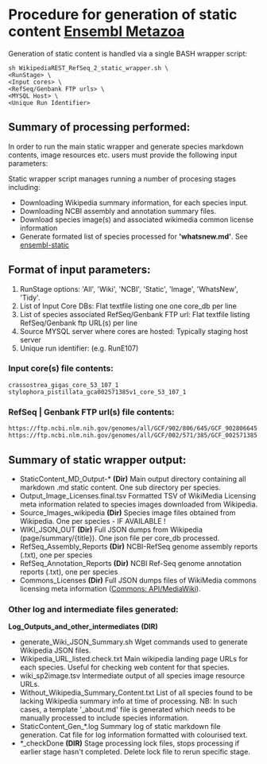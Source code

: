 # Procedure for generation of static content [Ensembl Metazoa](https://metazoa.ensembl.org/index.html)

Generation of static content is handled via a single BASH wrapper script:

```
sh WikipediaREST_RefSeq_2_static_wrapper.sh \
<RunStage> \
<Input cores> \
<RefSeq/Genbank FTP urls> \
<MYSQL Host> \
<Unique Run Identifier>
```

## Summary of processing performed:

In order to run the main static wrapper and generate species markdown contents, image resources etc. 
users must provide the following input parameters:

Static wrapper script manages running a number of procesing stages including:
- Downloading Wikipedia summary information, for each species input.
- Downloading NCBI assembly and annotation summary files. 
- Download species image(s) and associated wikimedia common license information
- Generate formated list of species processed for **'whatsnew.md'**. See [ensembl-static](https://github.com/EnsemblGenomes/ensembl-static)

## Format of input parameters:

1. RunStage options: 'All', 'Wiki', 'NCBI', 'Static', 'Image', 'WhatsNew', 'Tidy'.
2. List of Input Core DBs: Flat textfile listing one one core_db per line
3. List of species associated RefSeq/Genbank FTP url: Flat textfile listing RefSeq/Genbank ftp URL(s) per line
4. Source MYSQL server where cores are hosted: Typically staging host server
5. Unique run identifier: (e.g. RunE107)

### Input core(s) file contents:
```
crassostrea_gigas_core_53_107_1
stylophora_pistillata_gca002571385v1_core_53_107_1
```

### RefSeq | Genbank FTP url(s) file contents:
```
https://ftp.ncbi.nlm.nih.gov/genomes/all/GCF/902/806/645/GCF_902806645.1_cgigas_uk_roslin_v1
https://ftp.ncbi.nlm.nih.gov/genomes/all/GCF/002/571/385/GCF_002571385.1_Stylophora_pistillata_v1
```

## Summary of static wrapper output:

- StaticContent_MD_Output-* **(Dir)**
        Main output directory containing all markdown .md static content. One sub directory per species.
- Output_Image_Licenses.final.tsv
        Formatted TSV of WikiMedia Licensing meta information related to species images downloaded from Wikipedia.
- Source_Images_wikipedia **(Dir)**
        Species image files obtained from Wikipedia. One per species - IF AVAILABLE !
- WIKI_JSON_OUT **(Dir)**
        Full JSON dumps from Wikipedia (page/summary/{title}). One json file per core_db processed.
- RefSeq_Assembly_Reports **(Dir)**
        NCBI-RefSeq genome assembly reports (.txt), one per species
- RefSeq_Annotation_Reports **(Dir)**
        NCBI Ref-Seq genome annotation reports (.txt), one per species
- Commons_Licenses **(Dir)**
        Full JSON dumps files of WikiMedia commons licensing meta information ([Commons: API/MediaWiki](https://commons.wikimedia.org/wiki/Commons:API/MediaWiki)).

### Other log and intermediate files generated:

**Log_Outputs_and_other_intermediates (DIR)**

- generate_Wiki_JSON_Summary.sh
        Wget commands used to generate Wikipedia JSON files.
- Wikipedia_URL_listed.check.txt
        Main wikipedia landing page URLs for each species. Useful for checking web content for that species.
- wiki_sp2image.tsv
        Intermediate output of all species image resource URLs.
- Without_Wikipedia_Summary_Content.txt
        List of all species found to be lacking Wikipedia summary info at time of processing.
        NB: In such cases, a template '_about.md' file is generated which needs to be manually processed to include species information.
- StaticContent_Gen_*.log
        Summary log of static markdown file generation. Cat file for log information formatted with colourised text.
- *_checkDone **(DIR)**
        Stage processing lock files, stops processing if earlier stage hasn't completed. Delete lock file to rerun specific stage.
